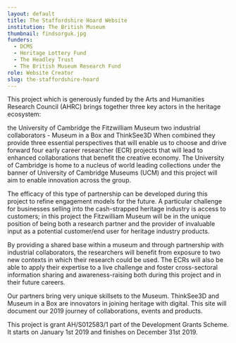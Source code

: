 ```yaml
---
layout: default
title: The Staffordshire Hoard Website
institution: The British Museum
thumbnail: findsorguk.jpg
funders:
  - DCMS
  - Heritage Lottery Fund
  - The Headley Trust
  - The British Museum Research Fund
role: Website Creator
slug: the-staffordshire-hoard
---
```

This project which is generously funded by the Arts and Humanities Research Council (AHRC) brings together three key actors in the heritage ecosystem:

the University of Cambridge
the Fitzwilliam Museum
two industrial collaborators - Museum in a Box and ThinkSee3D
When combined they provide three essential perspectives that will enable us to choose and drive forward four early career researcher (ECR) projects that will lead to enhanced collaborations that benefit the creative economy. The University of Cambridge is home to a nucleus of world leading collections under the banner of University of Cambridge Museums (UCM) and this project will aim to enable innovation across the group.

The efficacy of this type of partnership can be developed during this project to refine engagement models for the future. A particular challenge for businesses selling into the cash-strapped heritage industry is access to customers; in this project the Fitzwilliam Museum will be in the unique position of being both a research partner and the provider of invaluable input as a potential customer/end user for heritage industry products.

By providing a shared base within a museum and through partnership with industrial collaborators, the researchers will benefit from exposure to two new contexts in which their research could be used. The ECRs will also be able to apply their expertise to a live challenge and foster cross-sectoral information sharing and awareness-raising both during this project and in their future careers.

Our partners bring very unique skillsets to the Museum. ThinkSee3D and Museum in a Box are innovators in joining heritage with digital. This site will document our 2019 journey of collaborations, events and products.

This project is grant AH/S012583/1 part of the Development Grants Scheme. It starts on January 1st 2019 and finishes on December 31st 2019.
